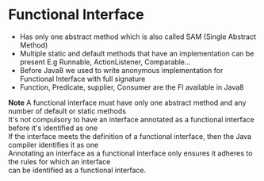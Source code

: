 # Functional Interface
* Has only one abstract method which is also called SAM (Single Abstract Method)
* Multiple static and default methods that have an implementation can be present E.g Runnable, ActionListener, Comparable...
* Before Java8 we used to write anonymous implementation for Functional Interface with full signature
* Function, Predicate, supplier, Consumer are the FI available in Java8

**Note** A functional interface must have only one abstract method and any number of default or static methods
</br> It's not compulsory to have an interface annotated as a functional interface before it's identified as one
</br> If the interface meets the definition of a functional interface, then the Java compiler identifies it as one
</br> Annotating an interface as a functional interface only ensures it adheres to the rules for which an interface
</br> can be identified as a functional interface.